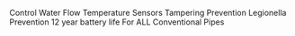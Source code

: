 Control Water Flow
Temperature Sensors
Tampering Prevention
Legionella Prevention
12 year battery life
For ALL Conventional Pipes
